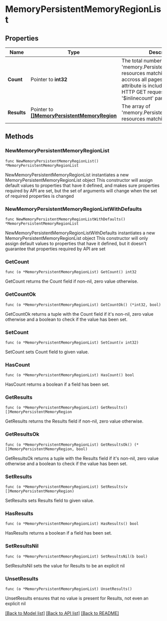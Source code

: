# MemoryPersistentMemoryRegionList

## Properties

Name | Type | Description | Notes
------------ | ------------- | ------------- | -------------
**Count** | Pointer to **int32** | The total number of &#39;memory.PersistentMemoryRegion&#39; resources matching the request, accross all pages. The &#39;Count&#39; attribute is included when the HTTP GET request includes the &#39;$inlinecount&#39; parameter. | [optional] 
**Results** | Pointer to [**[]MemoryPersistentMemoryRegion**](MemoryPersistentMemoryRegion.md) | The array of &#39;memory.PersistentMemoryRegion&#39; resources matching the request. | [optional] 

## Methods

### NewMemoryPersistentMemoryRegionList

`func NewMemoryPersistentMemoryRegionList() *MemoryPersistentMemoryRegionList`

NewMemoryPersistentMemoryRegionList instantiates a new MemoryPersistentMemoryRegionList object
This constructor will assign default values to properties that have it defined,
and makes sure properties required by API are set, but the set of arguments
will change when the set of required properties is changed

### NewMemoryPersistentMemoryRegionListWithDefaults

`func NewMemoryPersistentMemoryRegionListWithDefaults() *MemoryPersistentMemoryRegionList`

NewMemoryPersistentMemoryRegionListWithDefaults instantiates a new MemoryPersistentMemoryRegionList object
This constructor will only assign default values to properties that have it defined,
but it doesn't guarantee that properties required by API are set

### GetCount

`func (o *MemoryPersistentMemoryRegionList) GetCount() int32`

GetCount returns the Count field if non-nil, zero value otherwise.

### GetCountOk

`func (o *MemoryPersistentMemoryRegionList) GetCountOk() (*int32, bool)`

GetCountOk returns a tuple with the Count field if it's non-nil, zero value otherwise
and a boolean to check if the value has been set.

### SetCount

`func (o *MemoryPersistentMemoryRegionList) SetCount(v int32)`

SetCount sets Count field to given value.

### HasCount

`func (o *MemoryPersistentMemoryRegionList) HasCount() bool`

HasCount returns a boolean if a field has been set.

### GetResults

`func (o *MemoryPersistentMemoryRegionList) GetResults() []MemoryPersistentMemoryRegion`

GetResults returns the Results field if non-nil, zero value otherwise.

### GetResultsOk

`func (o *MemoryPersistentMemoryRegionList) GetResultsOk() (*[]MemoryPersistentMemoryRegion, bool)`

GetResultsOk returns a tuple with the Results field if it's non-nil, zero value otherwise
and a boolean to check if the value has been set.

### SetResults

`func (o *MemoryPersistentMemoryRegionList) SetResults(v []MemoryPersistentMemoryRegion)`

SetResults sets Results field to given value.

### HasResults

`func (o *MemoryPersistentMemoryRegionList) HasResults() bool`

HasResults returns a boolean if a field has been set.

### SetResultsNil

`func (o *MemoryPersistentMemoryRegionList) SetResultsNil(b bool)`

 SetResultsNil sets the value for Results to be an explicit nil

### UnsetResults
`func (o *MemoryPersistentMemoryRegionList) UnsetResults()`

UnsetResults ensures that no value is present for Results, not even an explicit nil

[[Back to Model list]](../README.md#documentation-for-models) [[Back to API list]](../README.md#documentation-for-api-endpoints) [[Back to README]](../README.md)


